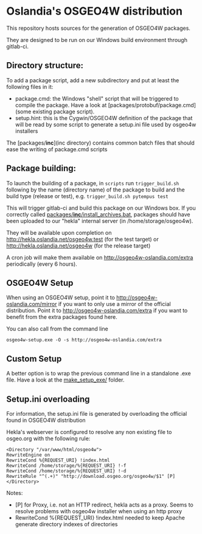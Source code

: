 Oslandia's OSGEO4W distribution
===============================

This repository hosts sources for the generation of OSGEO4W packages.

They are designed to be run on our Windows build environment through gitlab-ci.

Directory structure:
--------------------

To add a package script, add a new subdirectory and put at least the following files in it:
- package.cmd: the Windows "shell" script that will be triggered to compile the package. Have a look at [packages/protobuf/package.cmd](some existing package script).
- setup.hint: this is the Cygwin/OSGEO4W definition of the package that will be read by some script to generate a setup.ini file used by osgeo4w installers

The [packages/__inc__](inc directory) contains common batch files that should ease the writing of package.cmd scripts

Package building:
-----------------

To launch the building of a package, in `scripts` run `trigger_build.sh` following by the name (directory name) of the package to build and the build type (release or test), e.g. `trigger_build.sh pytempus test`

This will trigger gitlab-ci and build this package on our Windows box. If you correctly called [packages/__inc__/install_archives.bat](install_archives.bat), packages should have been uploaded to our "hekla" internal server (in /home/storage/osgeo4w).

They will be available upon completion on http://hekla.oslandia.net/osgeo4w.test (for the test target) or http://hekla.oslandia.net/osgeo4w (for the release target)

A cron job will make them available on http://osgeo4w-oslandia.com/extra periodically (every 6 hours).

OSGEO4W Setup
-------------

When using an OSGEO4W setup, point it to http://osgeo4w-oslandia.com/mirror if you want to only use a mirror of the official distribution. Point it to
http://osgeo4w-oslandia.com/extra if you want to benefit from the extra packages found here.

You can also call from the command line
```
osgeo4w-setup.exe -O -s http://osgeo4w-oslandia.com/extra
```

Custom Setup
------------

A better option is to wrap the previous command line in a standalone .exe file. Have a look at the [make_setup_exe/](make_setup_exe) folder.

Setup.ini overloading
---------------------

For information, the setup.ini file is generated by overloading the official found in OSGEO4W distribution

Hekla's webserver is configured to resolve any non existing file to osgeo.org with the following rule:

```
<Directory "/var/www/html/osgeo4w">
RewriteEngine on
RewriteCond %{REQUEST_URI} !index.html
RewriteCond /home/storage/%{REQUEST_URI} !-f
RewriteCond /home/storage/%{REQUEST_URI} !-d
RewriteRule "^(.+)" "http://download.osgeo.org/osgeo4w/$1" [P]
</Directory>
```

Notes:
* [P] for Proxy, i.e. not an HTTP redirect, hekla acts as a proxy. Seems to resolve problems with osgeo4w installer when using an http proxy
* RewriteCond %{REQUEST_URI} !index.html needed to keep Apache generate directory indexes of directories

